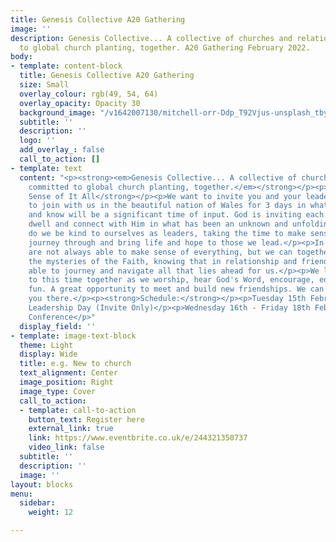```yaml
---
title: Genesis Collective A20 Gathering
image: ''
description: Genesis Collective... A collective of churches and relationships committed
  to global church planting, together. A20 Gathering February 2022.
body:
- template: content-block
  title: Genesis Collective A20 Gathering
  size: Small
  overlay_colour: rgb(49, 54, 64)
  overlay_opacity: Opacity 30
  background_image: "/v1642007130/mitchell-orr-Ddp_T92Vjus-unsplash_tbykvg.jpg"
  subtitle: ''
  description: ''
  logo: ''
  add_overlay_: false
  call_to_action: []
- template: text
  content: "<p><strong><em>Genesis Collective... A collective of churches and relationships
    committed to global church planting, together.</em></strong></p><p></p><p><strong>Making
    Sense of It All</strong></p><p>We want to invite you and your leadership team,
    to join with us in the beautiful nation of Wales for 3 days in what we believe
    and know will be a significant time of input. God is inviting each of us to pause,
    dwell and connect with Him in what has been an unknown and unfolding season.</p><p>How
    do we be kind to ourselves as leaders, taking the time to make sense of what we
    journey through and bring life and hope to those we lead.</p><p>In reality we
    are not always able to make sense of everything, but we can together hold on to
    the mysteries of the Faith, knowing that in relationship and friendship we are
    able to journey and navigate all that lies ahead for us.</p><p>We look forward
    to this time together as we worship, hear God's Word, encourage, edify and have
    fun. A great opportunity to meet and build new friendships. We can’t wait to see
    you there.</p><p><strong>Schedule:</strong></p><p>Tuesday 15th February - Global
    Leadership Day (Invite Only)</p><p>Wednesday 16th - Friday 18th February - Main
    Conference</p>"
  display_field: ''
- template: image-text-block
  theme: Light
  display: Wide
  title: e.g. New to church
  text_alignment: Center
  image_position: Right
  image_type: Cover
  call_to_action:
  - template: call-to-action
    button_text: Register here
    external_link: true
    link: https://www.eventbrite.co.uk/e/244321350737
    video_link: false
  subtitle: ''
  description: ''
  image: ''
layout: blocks
menu:
  sidebar:
    weight: 12

---
```

